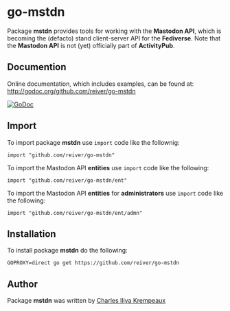 # go-mstdn

Package **mstdn** provides tools for working with the **Mastodon API**, which is becoming the (defacto) stand client-server API for the **Fediverse**.
Note that the **Mastodon API** is not (yet) officially part of **ActivityPub**.

## Documention

Online documentation, which includes examples, can be found at: http://godoc.org/github.com/reiver/go-mstdn

[![GoDoc](https://godoc.org/github.com/reiver/go-mstdn?status.svg)](https://godoc.org/github.com/reiver/go-mstdn)

## Import

To import package **mstdn** use `import` code like the follownig:
```
import "github.com/reiver/go-mstdn"
```

To import the Mastodon API **entities** use `import` code like the following:
```
import "github.com/reiver/go-mstdn/ent"
```

To import the Mastodon API **entities** for **administrators** use `import` code like the following:
```
import "github.com/reiver/go-mstdn/ent/admn"
```

## Installation

To install package **mstdn** do the following:
```
GOPROXY=direct go get https://github.com/reiver/go-mstdn
```

## Author

Package **mstdn** was written by [Charles Iliya Krempeaux](http://reiver.link)
